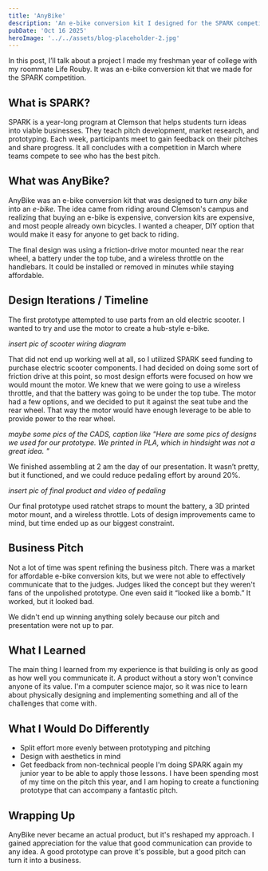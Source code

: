 ```yaml
---
title: 'AnyBike'
description: 'An e-bike conversion kit I designed for the SPARK competition'
pubDate: 'Oct 16 2025'
heroImage: '../../assets/blog-placeholder-2.jpg'
---
```


In this post, I’ll talk about a project I made my freshman year of college with my roommate Life Rouby. It was an e-bike conversion kit that we made for the SPARK competition. 

## What is SPARK?
SPARK is a year-long program at Clemson that helps students turn ideas into viable businesses. They teach pitch development, market research, and prototyping. Each week, participants meet to gain feedback on their pitches and share progress. It all concludes with a competition in March where teams compete to see who has the best pitch.

## What was AnyBike?
AnyBike was an e-bike conversion kit that was designed to turn *any bike* into an *e-bike*. The idea came from riding around Clemson's campus and realizing that buying an e-bike is expensive, conversion kits are expensive, and most people already own bicycles. I wanted a cheaper, DIY option that would make it easy for anyone to get back to riding. 

The final design was using a friction-drive motor mounted near the rear wheel, a battery under the top tube, and a wireless throttle on the handlebars. It could be installed or removed in minutes while staying affordable. 

## Design Iterations / Timeline
The first prototype attempted to use parts from an old electric scooter. I wanted to try and use the motor to create a hub-style e-bike.

*insert pic of scooter wiring diagram*

That did not end up working well at all, so I utilized SPARK seed funding to purchase electric scooter components. I had decided on doing some sort of friction drive at this point, so most design efforts were focused on how we would mount the motor. We knew that we were going to use a wireless throttle, and that the battery was going to be under the top tube. The motor had a few options, and we decided to put it against the seat tube and the rear wheel. That way the motor would have enough leverage to be able to provide power to the rear wheel. 

*maybe some pics of the CADS, caption like "Here are some pics of designs we used for our prototype. We printed in PLA, which in hindsight was not a great idea. "*

We finished assembling at 2 am the day of our presentation. It wasn’t pretty, but it functioned, and we could reduce pedaling effort by around 20%. 

*insert pic of final product and video of pedaling*

Our final prototype used ratchet straps to mount the battery, a 3D printed motor mount, and a wireless throttle. Lots of design improvements came to mind, but time ended up as our biggest constraint. 

## Business Pitch
Not a lot of time was spent refining the business pitch. There was a market for affordable e-bike conversion kits, but we were not able to effectively communicate that to the judges. Judges liked the concept but they weren't fans of the unpolished prototype. One even said it “looked like a bomb.” It worked, but it looked bad. 

We didn't end up winning anything solely because our pitch and presentation were not up to par. 

## What I Learned
The main thing I learned from my experience is that building is only as good as how well you communicate it. A product without a story won't convince anyone of its value. I'm a computer science major, so it was nice to learn about physically designing and implementing something and all of the challenges that come with.

## What I Would Do Differently
- Split effort more evenly between prototyping and pitching
- Design with aesthetics in mind
- Get feedback from non-technical people
I'm doing SPARK again my junior year to be able to apply those lessons. I have been spending most of my time on the pitch this year, and I am hoping to create a functioning prototype that can accompany a fantastic pitch. 

## Wrapping Up
AnyBike never became an actual product, but it's reshaped my approach. I gained appreciation for the value that good communication can provide to any idea. A good prototype can prove it's possible, but a good pitch can turn it into a business. 
